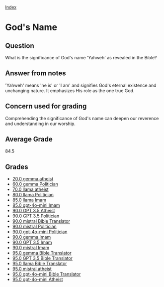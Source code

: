 
[Index](../../index.md)
# God's Name
## Question
What is the significance of God's name 'Yahweh' as revealed in the Bible?

## Answer from notes
'Yahweh' means 'he is' or 'I am' and signifies God's eternal existence and unchanging nature. It emphasizes His role as the one true God.

## Concern used for grading
Comprehending the significance of God's name can deepen our reverence and understanding in our worship.

## Average Grade
84.5

## Grades
 * [20.0 gemma atheist](../answers/gemma_atheist/God's_Name.md)
 * [60.0 gemma Politician](../answers/gemma_Politician/God's_Name.md)
 * [70.0 llama atheist](../answers/llama_atheist/God's_Name.md)
 * [80.0 llama Politician](../answers/llama_Politician/God's_Name.md)
 * [85.0 llama Imam](../answers/llama_Imam/God's_Name.md)
 * [85.0 gpt-4o-mini Imam](../answers/gpt-4o-mini_Imam/God's_Name.md)
 * [90.0 GPT 3.5 Atheist](../answers/GPT_3.5_Atheist/God's_Name.md)
 * [90.0 GPT 3.5 Politician](../answers/GPT_3.5_Politician/God's_Name.md)
 * [90.0 mistral Bible Translator](../answers/mistral_Bible_Translator/God's_Name.md)
 * [90.0 mistral Politician](../answers/mistral_Politician/God's_Name.md)
 * [90.0 gpt-4o-mini Politician](../answers/gpt-4o-mini_Politician/God's_Name.md)
 * [90.0 gemma Imam](../answers/gemma_Imam/God's_Name.md)
 * [90.0 GPT 3.5 Imam](../answers/GPT_3.5_Imam/God's_Name.md)
 * [90.0 mistral Imam](../answers/mistral_Imam/God's_Name.md)
 * [95.0 gemma Bible Translator](../answers/gemma_Bible_Translator/God's_Name.md)
 * [95.0 GPT 3.5 Bible Translator](../answers/GPT_3.5_Bible_Translator/God's_Name.md)
 * [95.0 llama Bible Translator](../answers/llama_Bible_Translator/God's_Name.md)
 * [95.0 mistral atheist](../answers/mistral_atheist/God's_Name.md)
 * [95.0 gpt-4o-mini Bible Translator](../answers/gpt-4o-mini_Bible_Translator/God's_Name.md)
 * [95.0 gpt-4o-mini Atheist](../answers/gpt-4o-mini_Atheist/God's_Name.md)
